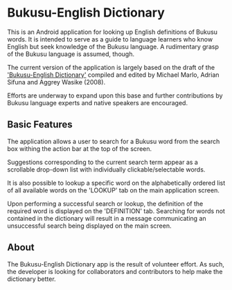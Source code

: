 # Bukusu-English Dictionary
This is an Android application for looking up English definitions of Bukusu words. It is intended to serve as a guide to language learners who know English but seek knowledge of the Bukusu language. A rudimentary grasp of the Bukusu language is assumed, though.

The current version of the application is largely based on the draft of the ['Bukusu-English Dictionary'](https://www.academia.edu/1901981/Lubukusu_English_dictionary) compiled and edited by Michael Marlo, Adrian Sifuna and Aggrey Wasike (2008).

Efforts are underway to expand upon this base and further contributions by Bukusu language experts and native speakers are encouraged.

## Basic Features
The application allows a user to search for a Bukusu word from the search box withing the action bar at the top of the screen. 

Suggestions corresponding to the current search term appear as a scrollable drop-down list with individually clickable/selectable words. 

It is also possible to lookup a specific word on the alphabetically ordered list of all available words on the 'LOOKUP' tab on the main application screen. 

Upon performing a successful search or lookup, the definition of the required word is displayed on the 'DEFINITION' tab. 
Searching for words not contained in the dictionary will result in a message communicating an unsuccessful search being displayed on the main screen.

## About
The Bukusu-English Dictionary app is the result of volunteer effort. As such, the developer is looking for collaborators and contributors to help make the dictionary better.
